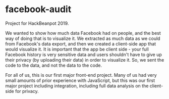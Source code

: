 # facebook-audit
Project for HackBeanpot 2019.

We wanted to show how much data Facebook had on people, and the best way of doing that is to visualize it. We extracted as much data as we could from Facebook's data export, and then we created a client-side app that would visualize it. It is important that the app be client side - your full Facebook history is very sensitive data and users shouldn't have to give up their privacy (by uploading their data) in order to visualize it. So, we sent the code to the data, and not the data to the code. 

For all of us, this is our first major front-end project. Many of us had very small amounts of prior experience with JavaScript, but this was our first major project including integration, including full data analysis on the client-side for privacy. 
